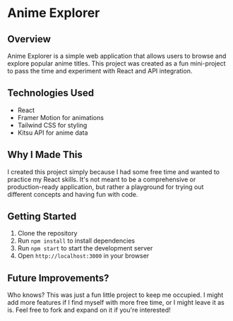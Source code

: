 # Anime Explorer

## Overview

Anime Explorer is a simple web application that allows users to browse and explore popular anime titles. This project was created as a fun mini-project to pass the time and experiment with React and API integration.

## Technologies Used

- React
- Framer Motion for animations
- Tailwind CSS for styling
- Kitsu API for anime data

## Why I Made This

I created this project simply because I had some free time and wanted to practice my React skills. It's not meant to be a comprehensive or production-ready application, but rather a playground for trying out different concepts and having fun with code.

## Getting Started

1. Clone the repository
2. Run `npm install` to install dependencies
3. Run `npm start` to start the development server
4. Open `http://localhost:3000` in your browser

## Future Improvements?

Who knows? This was just a fun little project to keep me occupied. I might add more features if I find myself with more free time, or I might leave it as is. Feel free to fork and expand on it if you're interested!
